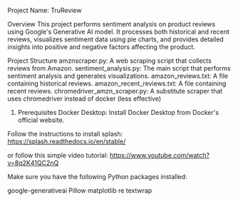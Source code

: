 Project Name: TruReview

Overview
This project performs sentiment analysis on product reviews using Google's Generative AI model. It processes both historical and recent reviews, visualizes sentiment data using pie charts, and provides detailed insights into positive and negative factors affecting the product.

Project Structure
amznscraper.py: A web scraping script that collects reviews from Amazon.
sentiment_analysis.py: The main script that performs sentiment analysis and generates visualizations.
amazon_reviews.txt: A file containing historical reviews.
amazon_recent_reviews.txt: A file containing recent reviews.
chromedriver_amzn_scraper.py: A substitute scraper that uses chromedriver instead of docker (less effective)

1. Prerequisites
Docker Desktop: Install Docker Desktop from Docker's official website.

Follow the instructions to install splash:
https://splash.readthedocs.io/en/stable/

or follow this simple video tutorial:
https://www.youtube.com/watch?v=8q2K41QC2nQ


Make sure you have the following Python packages installed:

google-generativeai
Pillow
matplotlib
re
textwrap
